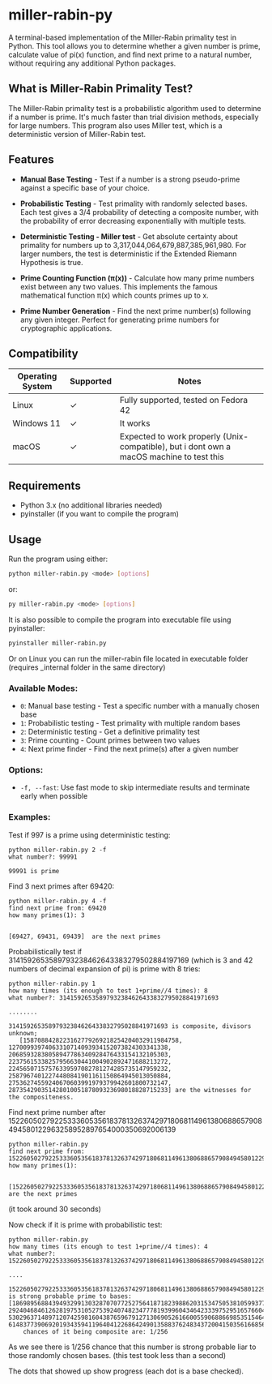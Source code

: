 # miller-rabin-py

A terminal-based implementation of the Miller-Rabin primality test in Python. This tool allows you to determine whether a given number is prime, calculate value of pi(x) function, and find next prime to a natural number, without requiring any additional Python packages.

## What is Miller-Rabin Primality Test?

The Miller-Rabin primality test is a probabilistic algorithm used to determine if a number is prime. It's much faster than trial division methods, especially for large numbers. This program also uses Miller test, which is a deterministic version of Miller-Rabin test.

## Features

- **Manual Base Testing** - Test if a number is a strong pseudo-prime against a specific base of your choice.

- **Probabilistic Testing** - Test primality with randomly selected bases. Each test gives a 3/4 probability of detecting a composite number, with the probability of error decreasing exponentially with multiple tests.

- **Deterministic Testing \- Miller test** - Get absolute certainty about primality for numbers up to 3,317,044,064,679,887,385,961,980. For larger numbers, the test is deterministic if the Extended Riemann Hypothesis is true.

- **Prime Counting Function (π(x))** - Calculate how many prime numbers exist between any two values. This implements the famous mathematical function π(x) which counts primes up to x.

- **Prime Number Generation** - Find the next prime number(s) following any given integer. Perfect for generating prime numbers for cryptographic applications.

## Compatibility

| Operating System | Supported  | Notes                                          |
|------------------|------------|------------------------------------------------|
| Linux            | ✓         | Fully supported, tested on Fedora 42           |
| Windows 11       | ✓         | It works                              |
| macOS            | ✓         | Expected to work properly (Unix-compatible), but i dont own a macOS machine to test this     |

## Requirements

- Python 3.x (no additional libraries needed)
- pyinstaller (if you want to compile the program)

## Usage

Run the program using either:

```bash
python miller-rabin.py <mode> [options]
```
or:
```bash
py miller-rabin.py <mode> [options]
```
It is also possible to compile the program into executable file using pyinstaller:
```bash
pyinstaller miller-rabin.py
```
Or on Linux you can run the miller-rabin file located in executable folder (requires _internal folder in the same directory)
### Available Modes:

- `0`: Manual base testing - Test a specific number with a manually chosen base
- `1`: Probabilistic testing - Test primality with multiple random bases
- `2`: Deterministic testing - Get a definitive primality test
- `3`: Prime counting - Count primes between two values
- `4`: Next prime finder - Find the next prime(s) after a given number

### Options:

- `-f, --fast`: Use fast mode to skip intermediate results and terminate early when possible

### Examples:

Test if 997 is a prime using deterministic testing:
```
python miller-rabin.py 2 -f
what number?: 99991

99991 is prime
```

Find 3 next primes after 69420:
```
python miller-rabin.py 4 -f
find next prime from: 69420
how many primes(1): 3


[69427, 69431, 69439]  are the next primes
```

Probabilistically test if 3141592653589793238462643383279502884197169 (which is 3 and 42 numbers of decimal expansion of pi) is prime with 8 tries:
```
python miller-rabin.py 1
how many times (its enough to test 1+prime//4 times): 8
what number?: 31415926535897932384626433832795028841971693

........

31415926535897932384626433832795028841971693 is composite, divisors unknown;
   [1587088428223162779269218254204032911984758, 12700993974063310714093934152073824303341338, 20685932838058947786340928476433154132105303, 22375615338257956630441004902892471688213272, 22456507157576339597082781274285735147959232, 25879674012274480841901161150864945013050884, 27536274559240670603991979379942601800732147, 28735429035142801005187809323698018828715233] are the witnesses for the compositeness.
```

Find next prime number after 1522605027922533360535618378132637429718068114961380688657908494580122963258952897654000350692006139
```
python miller-rabin.py
find next prime from: 1522605027922533360535618378132637429718068114961380688657908494580122963258952897654000350692006139
how many primes(1):  


[1522605027922533360535618378132637429718068114961380688657908494580122963258952897654000350692006379]  are the next primes
```
(it took around 30 seconds)

Now check if it is prime with probabilistic test:
```
python miller-rabin.py
how many times (its enough to test 1+prime//4 times): 4
what number?: 1522605027922533360535618378132637429718068114961380688657908494580122963258952897654000350692006379

....

1522605027922533360535618378132637429718068114961380688657908494580122963258952897654000350692006379 is strong probable prime to bases: [186989568843949329913032870707725275641871823988620315347505381059937702582077847540168664022836954, 292404684612628197531052753924074823477781939960434642333975295165766042992106703358570422264812778, 530296371489712074259816043876596791271306905261660055906886698535154640539597818015200688035315045, 614837739069201934359411964041226864249013588376248343720041503561668565356330259015634895996862835]
    chances of it being composite are: 1/256
```
As we see there is 1/256 chance that this number is strong probable liar to those randomly chosen bases. (this test took less than a second)

The dots that showed up show progress (each dot is a base checked).
